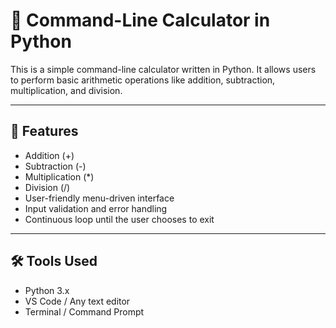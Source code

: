 # 🧮 Command-Line Calculator in Python

This is a simple command-line calculator written in Python. It allows users to perform basic arithmetic operations like addition, subtraction, multiplication, and division.

---

## 🚀 Features

- Addition (+)
- Subtraction (-)
- Multiplication (*)
- Division (/)
- User-friendly menu-driven interface
- Input validation and error handling
- Continuous loop until the user chooses to exit

---

## 🛠️ Tools Used

- Python 3.x
- VS Code / Any text editor
- Terminal / Command Prompt

